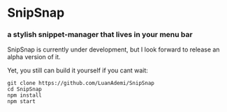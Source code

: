 # SnipSnap 

###  a stylish snippet-manager that lives in your menu bar



SnipSnap is currently under development, but I look forward to release an alpha version of it.

Yet, you still can build it yourself if you cant wait:

```shell
git clone https://github.com/LuanAdemi/SnipSnap
cd SnipSnap
npm install
npm start
```
